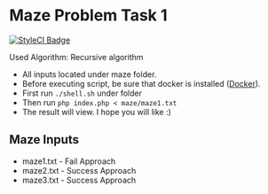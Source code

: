 # Maze Problem Task 1

[![StyleCI Badge](https://styleci.io/repos/94521668/shield?style=flat-square&branch=master)](https://styleci.io/repos/94521668/)

Used Algorithm: Recursive algorithm

* All inputs located under maze folder.
* Before executing script, be sure that docker is installed ([Docker](https://www.docker.com/)).
* First run ```./shell.sh``` under folder
* Then run ```php index.php < maze/maze1.txt```
* The result will view. I hope you will like :)


## Maze Inputs

* maze1.txt - Fail Approach
* maze2.txt - Success Approach
* maze3.txt - Success Approach
